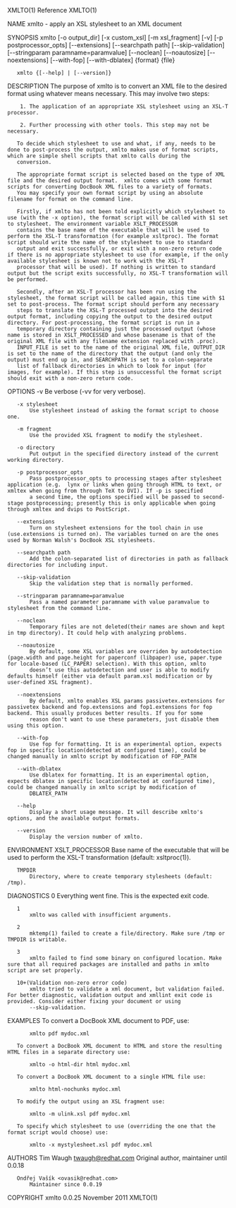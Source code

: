 XMLTO(1)                                                                                          Reference                                                                                          XMLTO(1)



NAME
       xmlto - apply an XSL stylesheet to an XML document

SYNOPSIS
       xmlto [-o output_dir] [-x custom_xsl] [-m xsl_fragment] [-v] [-p postprocessor_opts] [--extensions] [--searchpath path] [--skip-validation] [--stringparam paramname=paramvalue] [--noclean]
             [--noautosize] [--noextensions] [--with-fop] [--with-dblatex] {format} {file}

       xmlto {[--help] | [--version]}

DESCRIPTION
       The purpose of xmlto is to convert an XML file to the desired format using whatever means necessary. This may involve two steps:

        1. The application of an appropriate XSL stylesheet using an XSL-T processor.

        2. Further processing with other tools. This step may not be necessary.

       To decide which stylesheet to use and what, if any, needs to be done to post-process the output, xmlto makes use of format scripts, which are simple shell scripts that xmlto calls during the
       conversion.

       The appropriate format script is selected based on the type of XML file and the desired output format.  xmlto comes with some format scripts for converting DocBook XML files to a variety of formats.
       You may specify your own format script by using an absolute filename for format on the command line.

       Firstly, if xmlto has not been told explicitly which stylesheet to use (with the -x option), the format script will be called with $1 set to stylesheet. The environment variable XSLT_PROCESSOR
       contains the base name of the executable that will be used to perform the XSL-T transformation (for example xsltproc). The format script should write the name of the stylesheet to use to standard
       output and exit successfully, or exit with a non-zero return code if there is no appropriate stylesheet to use (for example, if the only available stylesheet is known not to work with the XSL-T
       processor that will be used). If nothing is written to standard output but the script exits successfully, no XSL-T transformation will be performed.

       Secondly, after an XSL-T processor has been run using the stylesheet, the format script will be called again, this time with $1 set to post-process. The format script should perform any necessary
       steps to translate the XSL-T processed output into the desired output format, including copying the output to the desired output directory. For post-processing, the format script is run in a
       temporary directory containing just the processed output (whose name is stored in XSLT_PROCESSED and whose basename is that of the original XML file with any filename extension replaced with .proc).
       INPUT_FILE is set to the name of the original XML file, OUTPUT_DIR is set to the name of the directory that the output (and only the output) must end up in, and SEARCHPATH is set to a colon-separate
       list of fallback directories in which to look for input (for images, for example). If this step is unsuccessful the format script should exit with a non-zero return code.

OPTIONS
       -v
           Be verbose (-vv for very verbose).

       -x stylesheet
           Use stylesheet instead of asking the format script to choose one.

       -m fragment
           Use the provided XSL fragment to modify the stylesheet.

       -o directory
           Put output in the specified directory instead of the current working directory.

       -p postprocessor_opts
           Pass postprocessor_opts to processing stages after stylesheet application (e.g.  lynx or links when going through HTML to text, or xmltex when going from through TeX to DVI). If -p is specified
           a second time, the options specified will be passed to second-stage postprocessing; presently this is only applicable when going through xmltex and dvips to PostScript.

       --extensions
           Turn on stylesheet extensions for the tool chain in use (use.extensions is turned on). The variables turned on are the ones used by Norman Walsh's DocBook XSL stylesheets.

       --searchpath path
           Add the colon-separated list of directories in path as fallback directories for including input.

       --skip-validation
           Skip the validation step that is normally performed.

       --stringparam paramname=paramvalue
           Pass a named parameter paramname with value paramvalue to stylesheet from the command line.

       --noclean
           Temporary files are not deleted(their names are shown and kept in tmp directory). It could help with analyzing problems.

       --noautosize
           By default, some XSL variables are overriden by autodetection (page.width and page.height for paperconf (libpaper) use, paper.type for locale-based (LC_PAPER) selection). With this option, xmlto
           doesn’t use this autodetection and user is able to modify defaults himself (either via default param.xsl modification or by user-defined XSL fragment).

       --noextensions
           By default, xmlto enables XSL params passivetex.extensions for passivetex backend and fop.extensions and fop1.extensions for fop backend. This usually produces better results. If you for some
           reason don't want to use these parameters, just disable them using this option.

       --with-fop
           Use fop for formatting. It is an experimental option, expects fop in specific location(detected at configured time), could be changed manually in xmlto script by modification of FOP_PATH

       --with-dblatex
           Use dblatex for formatting. It is an experimental option, expects dblatex in specific location(detected at configured time), could be changed manually in xmlto script by modification of
           DBLATEX_PATH

       --help
           Display a short usage message. It will describe xmlto's options, and the available output formats.

       --version
           Display the version number of xmlto.

ENVIRONMENT
       XSLT_PROCESSOR
           Base name of the executable that will be used to perform the XSL-T transformation (default: xsltproc(1)).

       TMPDIR
           Directory, where to create temporary stylesheets (default: /tmp).

DIAGNOSTICS
       0
           Everything went fine. This is the expected exit code.

       1
           xmlto was called with insufficient arguments.

       2
           mktemp(1) failed to create a file/directory. Make sure /tmp or TMPDIR is writable.

       3
           xmlto failed to find some binary on configured location. Make sure that all required packages are installed and paths in xmlto script are set properly.

       10+(Validation non-zero error code)
           xmlto tried to validate a xml document, but validation failed. For better diagnostic, validation output and xmllint exit code is provided. Consider either fixing your document or using
           --skip-validation.

EXAMPLES
       To convert a DocBook XML document to PDF, use:

           xmlto pdf mydoc.xml

       To convert a DocBook XML document to HTML and store the resulting HTML files in a separate directory use:

           xmlto -o html-dir html mydoc.xml

       To convert a DocBook XML document to a single HTML file use:

           xmlto html-nochunks mydoc.xml

       To modify the output using an XSL fragment use:

           xmlto -m ulink.xsl pdf mydoc.xml

       To specify which stylesheet to use (overriding the one that the format script would choose) use:

           xmlto -x mystylesheet.xsl pdf mydoc.xml

AUTHORS
       Tim Waugh <twaugh@redhat.com>
           Original author, maintainer until 0.0.18

       Ondřej Vašík <ovasik@redhat.com>
           Maintainer since 0.0.19

COPYRIGHT
xmlto 0.0.25                                                                                    November 2011                                                                                        XMLTO(1)
